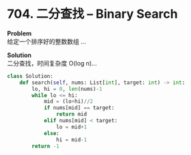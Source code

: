 # 704. 二分查找 – Binary Search

**Problem**  
给定一个排序好的整数数组 …

**Solution**  
二分查找，时间复杂度 O(log n)…

```python
class Solution:
    def search(self, nums: List[int], target: int) -> int:
        lo, hi = 0, len(nums)-1
        while lo <= hi:
            mid = (lo+hi)//2
            if nums[mid] == target:
                return mid
            elif nums[mid] < target:
                lo = mid+1
            else:
                hi = mid-1
        return -1
